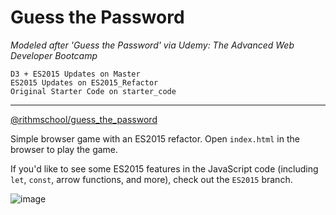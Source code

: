 # Guess the Password

_Modeled after 'Guess the Password' via Udemy: The Advanced Web Developer Bootcamp_

```
D3 + ES2015 Updates on Master
ES2015 Updates on ES2015_Refactor
Original Starter Code on starter_code
```

<hr>

[@rithmschool/guess_the_password](https://github.com/rithmschool/guess_the_password)

Simple browser game with an ES2015 refactor. Open `index.html` in the browser to play the game.

If you'd like to see some ES2015 features in the JavaScript code (including `let`, `const`, arrow functions, and more), check out the `ES2015` branch.

![image](https://i.imgur.com/C007Xc4.png)
